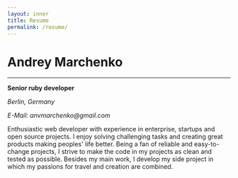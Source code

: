 ```yaml
---
layout: inner
title: Resume
permalink: /resume/
---
```


# Andrey Marchenko
---

**Senior ruby developer**

_Berlin, Germany_

_E-Mail: anvmarchenko@gmail.com_

Enthusiastic web developer with experience in enterprise, startups and open source projects. I enjoy solving challenging tasks and creating great products making peoples' life better. Being a fan of reliable and easy-to-change projects, I strive to make the code in my projects as clean and tested as possible. Besides my main work, I develop my side project in which my passions for travel and creation are combined.
